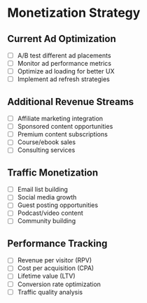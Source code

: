 # Monetization Strategy

## Current Ad Optimization
- [ ] A/B test different ad placements
- [ ] Monitor ad performance metrics
- [ ] Optimize ad loading for better UX
- [ ] Implement ad refresh strategies

## Additional Revenue Streams
- [ ] Affiliate marketing integration
- [ ] Sponsored content opportunities
- [ ] Premium content subscriptions
- [ ] Course/ebook sales
- [ ] Consulting services

## Traffic Monetization
- [ ] Email list building
- [ ] Social media growth
- [ ] Guest posting opportunities
- [ ] Podcast/video content
- [ ] Community building

## Performance Tracking
- [ ] Revenue per visitor (RPV)
- [ ] Cost per acquisition (CPA)
- [ ] Lifetime value (LTV)
- [ ] Conversion rate optimization
- [ ] Traffic quality analysis
